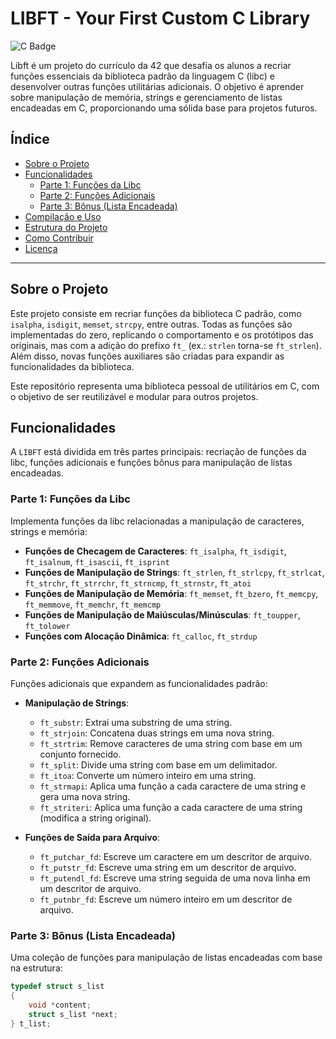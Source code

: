 # LIBFT - Your First Custom C Library

![C Badge](https://img.shields.io/badge/C-00599C?style=for-the-badge&logo=c&logoColor=white)

Libft é um projeto do currículo da 42 que desafia os alunos a recriar funções essenciais da biblioteca padrão da linguagem C (libc) e desenvolver outras funções utilitárias adicionais. O objetivo é aprender sobre manipulação de memória, strings e gerenciamento de listas encadeadas em C, proporcionando uma sólida base para projetos futuros.

## Índice

- [Sobre o Projeto](#sobre-o-projeto)
- [Funcionalidades](#funcionalidades)
  - [Parte 1: Funções da Libc](#parte-1-funções-da-libc)
  - [Parte 2: Funções Adicionais](#parte-2-funções-adicionais)
  - [Parte 3: Bônus (Lista Encadeada)](#parte-3-bônus-lista-encadeada)
- [Compilação e Uso](#compilação-e-uso)
- [Estrutura do Projeto](#estrutura-do-projeto)
- [Como Contribuir](#como-contribuir)
- [Licença](#licença)

---

## Sobre o Projeto

Este projeto consiste em recriar funções da biblioteca C padrão, como `isalpha`, `isdigit`, `memset`, `strcpy`, entre outras. Todas as funções são implementadas do zero, replicando o comportamento e os protótipos das originais, mas com a adição do prefixo `ft_` (ex.: `strlen` torna-se `ft_strlen`). Além disso, novas funções auxiliares são criadas para expandir as funcionalidades da biblioteca. 

Este repositório representa uma biblioteca pessoal de utilitários em C, com o objetivo de ser reutilizável e modular para outros projetos.

## Funcionalidades

A `LIBFT` está dividida em três partes principais: recriação de funções da libc, funções adicionais e funções bônus para manipulação de listas encadeadas.

### Parte 1: Funções da Libc

Implementa funções da libc relacionadas a manipulação de caracteres, strings e memória:

- **Funções de Checagem de Caracteres**: `ft_isalpha`, `ft_isdigit`, `ft_isalnum`, `ft_isascii`, `ft_isprint`
- **Funções de Manipulação de Strings**: `ft_strlen`, `ft_strlcpy`, `ft_strlcat`, `ft_strchr`, `ft_strrchr`, `ft_strncmp`, `ft_strnstr`, `ft_atoi`
- **Funções de Manipulação de Memória**: `ft_memset`, `ft_bzero`, `ft_memcpy`, `ft_memmove`, `ft_memchr`, `ft_memcmp`
- **Funções de Manipulação de Maiúsculas/Minúsculas**: `ft_toupper`, `ft_tolower`
- **Funções com Alocação Dinâmica**: `ft_calloc`, `ft_strdup`

### Parte 2: Funções Adicionais

Funções adicionais que expandem as funcionalidades padrão:

- **Manipulação de Strings**:
  - `ft_substr`: Extrai uma substring de uma string.
  - `ft_strjoin`: Concatena duas strings em uma nova string.
  - `ft_strtrim`: Remove caracteres de uma string com base em um conjunto fornecido.
  - `ft_split`: Divide uma string com base em um delimitador.
  - `ft_itoa`: Converte um número inteiro em uma string.
  - `ft_strmapi`: Aplica uma função a cada caractere de uma string e gera uma nova string.
  - `ft_striteri`: Aplica uma função a cada caractere de uma string (modifica a string original).
  
- **Funções de Saída para Arquivo**:
  - `ft_putchar_fd`: Escreve um caractere em um descritor de arquivo.
  - `ft_putstr_fd`: Escreve uma string em um descritor de arquivo.
  - `ft_putendl_fd`: Escreve uma string seguida de uma nova linha em um descritor de arquivo.
  - `ft_putnbr_fd`: Escreve um número inteiro em um descritor de arquivo.

### Parte 3: Bônus (Lista Encadeada)

Uma coleção de funções para manipulação de listas encadeadas com base na estrutura:

```c
typedef struct s_list
{
    void *content;
    struct s_list *next;
} t_list;

